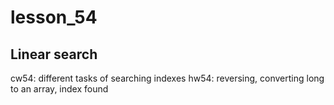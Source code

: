 # lesson_54

## Linear search
cw54: different tasks of searching indexes
hw54: reversing, converting long to an array, index found

